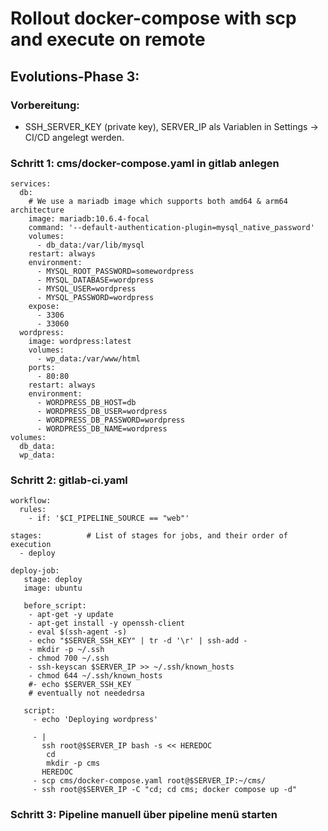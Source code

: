 # Rollout docker-compose with scp and execute on remote

## Evolutions-Phase 3: 

### Vorbereitung: 

  * SSH_SERVER_KEY (private key), SERVER_IP als Variablen in Settings -> CI/CD angelegt werden. 

### Schritt 1: cms/docker-compose.yaml in gitlab anlegen 

```
services:
  db:
    # We use a mariadb image which supports both amd64 & arm64 architecture
    image: mariadb:10.6.4-focal
    command: '--default-authentication-plugin=mysql_native_password'
    volumes:
      - db_data:/var/lib/mysql
    restart: always
    environment:
      - MYSQL_ROOT_PASSWORD=somewordpress
      - MYSQL_DATABASE=wordpress
      - MYSQL_USER=wordpress
      - MYSQL_PASSWORD=wordpress
    expose:
      - 3306
      - 33060
  wordpress:
    image: wordpress:latest
    volumes:
      - wp_data:/var/www/html
    ports:
      - 80:80
    restart: always
    environment:
      - WORDPRESS_DB_HOST=db
      - WORDPRESS_DB_USER=wordpress
      - WORDPRESS_DB_PASSWORD=wordpress
      - WORDPRESS_DB_NAME=wordpress
volumes:
  db_data:
  wp_data:
```

### Schritt 2: gitlab-ci.yaml 

```
workflow:
  rules:
    - if: '$CI_PIPELINE_SOURCE == "web"'

stages:          # List of stages for jobs, and their order of execution
  - deploy 

deploy-job:
   stage: deploy   
   image: ubuntu 
  
   before_script:
    - apt-get -y update
    - apt-get install -y openssh-client 
    - eval $(ssh-agent -s)
    - echo "$SERVER_SSH_KEY" | tr -d '\r' | ssh-add -
    - mkdir -p ~/.ssh
    - chmod 700 ~/.ssh
    - ssh-keyscan $SERVER_IP >> ~/.ssh/known_hosts
    - chmod 644 ~/.ssh/known_hosts
    #- echo $SERVER_SSH_KEY
    # eventually not neededrsa 

   script:
     - echo 'Deploying wordpress'

     - |
       ssh root@$SERVER_IP bash -s << HEREDOC
        cd
        mkdir -p cms 
       HEREDOC 
     - scp cms/docker-compose.yaml root@$SERVER_IP:~/cms/
     - ssh root@$SERVER_IP -C "cd; cd cms; docker compose up -d"

```

### Schritt 3: Pipeline manuell über pipeline menü starten 
